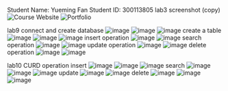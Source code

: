 Student Name: Yueming Fan
Student ID: 300113805
lab3 screenshot (copy)
![Course Website](https://github.com/professor-forward/labs-and-tutorials-Yueming-Fan/blob/main/3140%20Lab%20and%20Tutorial/L3/course.png)
![Portfolio](https://github.com/professor-forward/labs-and-tutorials-Yueming-Fan/blob/main/3140%20Lab%20and%20Tutorial/L3/portfolio.png)

lab9
connect and create database
![image](https://github.com/professor-forward/labs-and-tutorials-Yueming-Fan/blob/main/3140%20Lab%20and%20Tutorial/L9/createDB.png)
![image](https://github.com/professor-forward/labs-and-tutorials-Yueming-Fan/blob/main/3140%20Lab%20and%20Tutorial/L9/createDB2.png)
![image](https://github.com/professor-forward/labs-and-tutorials-Yueming-Fan/blob/main/3140%20Lab%20and%20Tutorial/L9/dbCode.png)
create a table
![image](https://github.com/professor-forward/labs-and-tutorials-Yueming-Fan/blob/main/3140%20Lab%20and%20Tutorial/L9/createTable.png)
![image](https://github.com/professor-forward/labs-and-tutorials-Yueming-Fan/blob/main/3140%20Lab%20and%20Tutorial/L9/createTable2.png)
![image](https://github.com/professor-forward/labs-and-tutorials-Yueming-Fan/blob/main/3140%20Lab%20and%20Tutorial/L9/tableCode.png)
insert operation
![image](https://github.com/professor-forward/labs-and-tutorials-Yueming-Fan/blob/main/3140%20Lab%20and%20Tutorial/L9/add.png)
![image](https://github.com/professor-forward/labs-and-tutorials-Yueming-Fan/blob/main/3140%20Lab%20and%20Tutorial/L9/add2.png)
search operation
![image](https://github.com/professor-forward/labs-and-tutorials-Yueming-Fan/blob/main/3140%20Lab%20and%20Tutorial/L9/search.png)
![image](https://github.com/professor-forward/labs-and-tutorials-Yueming-Fan/blob/main/3140%20Lab%20and%20Tutorial/L9/search2.png)
update operation
![image](https://github.com/professor-forward/labs-and-tutorials-Yueming-Fan/blob/main/3140%20Lab%20and%20Tutorial/L9/update.png)
![image](https://github.com/professor-forward/labs-and-tutorials-Yueming-Fan/blob/main/3140%20Lab%20and%20Tutorial/L9/update2.png)
delete operation
![image](https://github.com/professor-forward/labs-and-tutorials-Yueming-Fan/blob/main/3140%20Lab%20and%20Tutorial/L9/delete.png)
![image](https://github.com/professor-forward/labs-and-tutorials-Yueming-Fan/blob/main/3140%20Lab%20and%20Tutorial/L9/delete2.png)

lab10
CURD operation
insert
![image](https://github.com/professor-forward/labs-and-tutorials-Yueming-Fan/blob/main/3140%20Lab%20and%20Tutorial/L10/insert.png)
![image](https://github.com/professor-forward/labs-and-tutorials-Yueming-Fan/blob/main/3140%20Lab%20and%20Tutorial/L10/insert2.png)
![image](https://github.com/professor-forward/labs-and-tutorials-Yueming-Fan/blob/main/3140%20Lab%20and%20Tutorial/L10/insert3.png)
search
![image](https://github.com/professor-forward/labs-and-tutorials-Yueming-Fan/blob/main/3140%20Lab%20and%20Tutorial/L10/search.png)
![image](https://github.com/professor-forward/labs-and-tutorials-Yueming-Fan/blob/main/3140%20Lab%20and%20Tutorial/L10/search2.png)
![image](https://github.com/professor-forward/labs-and-tutorials-Yueming-Fan/blob/main/3140%20Lab%20and%20Tutorial/L10/search3.png)
update
![image](https://github.com/professor-forward/labs-and-tutorials-Yueming-Fan/blob/main/3140%20Lab%20and%20Tutorial/L10/update.png)
![image](https://github.com/professor-forward/labs-and-tutorials-Yueming-Fan/blob/main/3140%20Lab%20and%20Tutorial/L10/update2.png)
delete
![image](https://github.com/professor-forward/labs-and-tutorials-Yueming-Fan/blob/main/3140%20Lab%20and%20Tutorial/L10/delete.png)
![image](https://github.com/professor-forward/labs-and-tutorials-Yueming-Fan/blob/main/3140%20Lab%20and%20Tutorial/L10/pre-delete.png)
![image](https://github.com/professor-forward/labs-and-tutorials-Yueming-Fan/blob/main/3140%20Lab%20and%20Tutorial/L10/post-delete.png)
